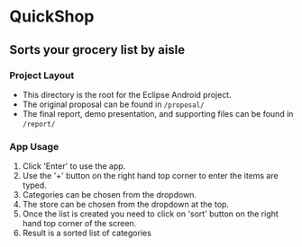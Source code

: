 QuickShop
=========

Sorts your grocery list by aisle
--------------------------------

### Project Layout
- This directory is the root for the Eclipse Android project.
- The original proposal can be found in `/proposal/`
- The final report, demo presentation, and supporting files can be found
  in `/report/`

### App Usage
1. Click 'Enter' to use the app.
2. Use the '+' button on the right hand top corner to enter the items
   are typed.
3. Categories can be chosen from the dropdown.
4. The store can be chosen from the dropdown at the top.
5. Once the list is created you need to click on 'sort' button on the
   right hand top corner of the screen.
6. Result is a sorted list of categories
